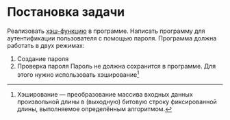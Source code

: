 # Постановка задачи

Реализовать [хэш-функцию](https://ru.wikipedia.org/wiki/%D0%A5%D0%B5%D1%88-%D1%84%D1%83%D0%BD%D0%BA%D1%86%D0%B8%D1%8F) в программе. Написать программу для аутентификации пользователя с помощью пароля. Программа должна работать в двух режимах:

1. Создание пароля
2. Проверка пароля
Пароль не должна сохранится в программе. Для этого нужно использовать хэширование[^1]

[^1]: Хэширование — преобразование массива входных данных произвольной длины в (выходную) битовую строку фиксированной длины, выполняемое определённым алгоритмом.
